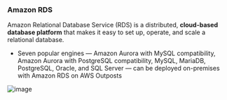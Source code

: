 ### Amazon RDS

Amazon Relational Database Service (RDS) is a distributed, **cloud-based database platform** that makes it easy to set up, operate, and scale a relational database.
* Seven popular engines — Amazon Aurora with MySQL compatibility, Amazon Aurora with PostgreSQL compatibility, MySQL, MariaDB, PostgreSQL, Oracle, and SQL Server — can be deployed on-premises with Amazon RDS on AWS Outposts

![image](https://user-images.githubusercontent.com/114364831/211411090-2773d9ee-4e73-460c-82e4-ff45ae3ac2e0.png)  




